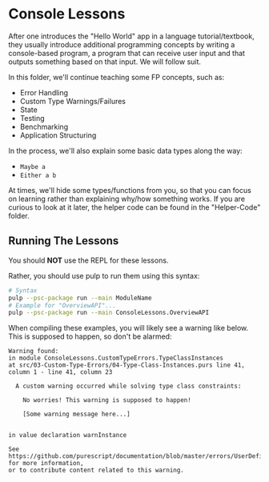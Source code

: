 # Console Lessons

After one introduces the "Hello World" app in a language tutorial/textbook, they usually introduce additional programming concepts by writing a console-based program, a program that can receive user input and that outputs something based on that input. We will follow suit.

In this folder, we'll continue teaching some FP concepts, such as:
- Error Handling
- Custom Type Warnings/Failures
- State
- Testing
- Benchmarking
- Application Structuring

In the process, we'll also explain some basic data types along the way:
  - `Maybe a`
  - `Either a b`

At times, we'll hide some types/functions from you, so that you can focus on learning rather than explaining why/how something works. If you are curious to look at it later, the helper code can be found in the "Helper-Code" folder.

## Running The Lessons

You should **NOT** use the REPL for these lessons.

Rather, you should use pulp to run them using this syntax:
```bash
# Syntax
pulp --psc-package run --main ModuleName
# Example for "OverviewAPI"...
pulp --psc-package run --main ConsoleLessons.OverviewAPI
```

When compiling these examples, you will likely see a warning like below. This is supposed to happen, so don't be alarmed:
```
Warning found:
in module ConsoleLessons.CustomTypeErrors.TypeClassInstances
at src/03-Custom-Type-Errors/04-Type-Class-Instances.purs line 41, column 1 - line 41, column 23

  A custom warning occurred while solving type class constraints:

    No worries! This warning is supposed to happen!

    [Some warning message here...]


in value declaration warnInstance

See https://github.com/purescript/documentation/blob/master/errors/UserDefinedWarning.md for more information,
or to contribute content related to this warning.
```
